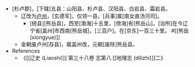 - [杉卢郡]，[下辖]五县：山阳县、杉卢县、汉阳县、白岩县、霜岩县。
    - 辽改为[卢州]( https://zh.wikipedia.org/wiki/%E5%8D%A2%E5%B7%9E_(%E6%B8%A4%E6%B5%B7%E5%9B%BD) )，[玄德军]，仅领一县，[兵事]属[南女直汤河司]。
        - [统县][熊岳县]，西至[渤海]十五里，[傍海]有[熊岳山]。[治所]在今辽宁省[盖州]市西南[熊岳城]，[三百户]。在[京东]一百三十里。 #[[熊岳 (xiongyue)]]
    - 金朝废卢州[存县]，属盖州改，元朝[废除]熊岳县。
- References
    - 《[[辽史 (Liaoshi)]] 第三十八卷 志第八 [[地理志 (dilizhi)]]二》
